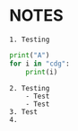 # NOTES 
    1. Testing
```python
print("A")
for i in "cdg":
    print(i)
```
    2. Testing
        - Test
        - Test
    3. Test
    4. 
     
